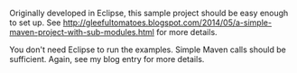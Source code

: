 Originally developed in Eclipse, this sample project should be easy enough to set up.  See http://gleefultomatoes.blogspot.com/2014/05/a-simple-maven-project-with-sub-modules.html for more details.

You don't need Eclipse to run the examples.  Simple Maven calls should be sufficient.  Again, see my blog entry for more details.
